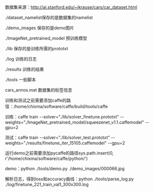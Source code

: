 数据集来源：http://ai.stanford.edu/~jkrause/cars/car_dataset.html

./dataset_namelist保存的是数据集的namelist

./demo_images 保存的是demo图片

./ImageNet_pretrained_model 预训练模型

./lib 保存的是训练所需的prototxt

./log 训练的日志

./results 训练的结果

./tools 一些脚本

cars_annos.mat 数据集的标签信息


训练和测试之前需要添加caffe的路径：/home/chixma/software/caffe/build/tools/caffe

训练：caffe train --solver="./lib/solver_finetune.prototxt" --weights="./ImageNet_pretrained_model/squeezenet_v1.1.caffemodel" --gpu=2

测试：caffe train --solver="./lib/solver_test.prototxt" --weights="./results/finetune_iter_15105.caffemodel" --gpu=2

运行demo之前需要添加pycaffe的路径sys.path.insert(0, r'/home/chixma/software/caffe/python/')

demo：python ./tools/demo.py ./demo_images/000066.jpg

解析日志，得到loss和accuracy曲线：python ./tools/parse_log.py ./log/finetune_221_train_val1_300x300.log

